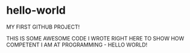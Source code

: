 # hello-world
MY FIRST GITHUB PROJECT!


THIS IS SOME AWESOME CODE I WROTE RIGHT HERE TO SHOW HOW COMPETENT I AM AT PROGRAMMING - HELLO WORLD!
